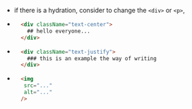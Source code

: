 - if there is a hydration, consider to change the ``<div>`` or ``<p>``, 

- ```html
    <div className="text-center">
      ## hello everyone...
    </div>
  ```

- ````html
    <div className="text-justify">
      ### this is an example the way of writing
    </div>

- ```html
    <img
     src="..."
     alt="..."
    />
  ```